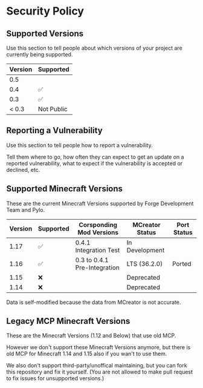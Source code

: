 # Security Policy

## Supported Versions

Use this section to tell people about which versions of your project are currently being supported.

| Version | Supported          |
| ------- | ------------------ |
| 0.5     |                    |
| 0.4     | :white_check_mark: |
| 0.3     | :white_check_mark: |
| < 0.3   | Not Public         |

## Reporting a Vulnerability

Use this section to tell people how to report a vulnerability.

Tell them where to go, how often they can expect to get an update on a reported vulnerability, what to expect if the vulnerability is accepted or declined, etc.

## Supported Minecraft Versions

These are the current Minecraft Versions supported by Forge Development Team and Pylo.

| Version | Supported          | Corsponding Mod Versions                            | MCreator Status | Port Status |
| ------- | ------------------ | --------------------------------------------------- | --------------- | ----------- |
| 1.17    | :white_check_mark: | 0.4.1 Integration Test                              | In Development  |             |
| 1.16    | :white_check_mark: | 0.3 to 0.4.1 Pre-Integration                        | LTS (36.2.0)    | Ported      |
| 1.15    | :x:                |                                                     | Deprecated      |             |
| 1.14    | :x:                |                                                     | Deprecated      |             |

Data is self-modified because the data from MCreator is not accurate.

## Legacy MCP Minecraft Versions

These are the Minecraft Versions (1.12 and Below) that use old MCP.

However we don't support these Minecraft Versions anymore, but there is old MCP for Minecraft 1.14 and 1.15 also if you wan't to use them.

We also don't support third-party/unoffical maintaining, but you can fork this repository and fix it yourself. (You are not allowed to make pull request to fix issues for unsupported versions.)
